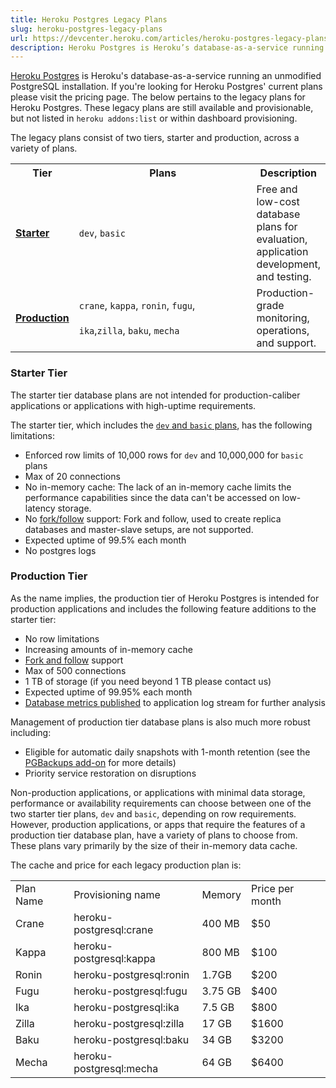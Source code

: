 ```yaml
---
title: Heroku Postgres Legacy Plans
slug: heroku-postgres-legacy-plans
url: https://devcenter.heroku.com/articles/heroku-postgres-legacy-plans
description: Heroku Postgres is Heroku’s database-as-a-service running an unmodified PostgreSQL installation. If you’re looking for Heroku Postgres' current plans please visit the pricing page. The below pertains to the legacy plans for Heroku Postgres. These legacy plans are still available and
---
```


[Heroku Postgres](heroku-postgresql) is Heroku's database-as-a-service running an unmodified PostgreSQL installation. If you're looking for Heroku Postgres' current plans please visit the pricing page. The below pertains to the legacy plans for Heroku Postgres. These legacy plans are still available and provisionable, but not listed in `heroku addons:list` or within dashboard provisioning.

The legacy plans consist of two tiers, starter and production, across a variety of plans.

<table>
<tr>
  <th>Tier</th>
  <th style="width: 26em;">Plans</th>
  <th>Description</th>
</tr>
<tr>
  <td><b><a href="heroku-postgres-legacy-plans#starter-tier">Starter</a></b></td>
  <td><code>dev</code>, <code>basic</code></td>
  <td>Free and low-cost database plans for evaluation, application development, and testing.</td>
</tr>
<tr>
  <td><b><a href="heroku-postgres-legacy-plans#production-tier">Production</a></b></td>
  <td><code>crane</code>, <code>kappa</code>, <code>ronin</code>, <code>fugu</code>,<br/><br/> <code>ika</code>,<code>zilla</code>, <code>baku</code>, <code>mecha</code></td>
  <td>Production-grade monitoring, operations, and support.</td>
</tr>
</table>

### Starter Tier

<p class="warning" markdown="1">
The starter tier database plans are not intended for
production-caliber applications or applications with high-uptime
requirements.
</p>

The starter tier, which includes the [`dev` and `basic`
plans](https://addons.heroku.com/heroku-postgresql), has the following
limitations:

* Enforced row limits of 10,000 rows for `dev` and 10,000,000 for `basic` plans
* Max of 20 connections
* No in-memory cache: The lack of an in-memory cache limits the
  performance capabilities since the data can't be accessed on
  low-latency storage.
* No [fork/follow](heroku-postgres-follower-databases) support: Fork
  and follow, used to create replica databases and master-slave
  setups, are not supported.
* Expected uptime of 99.5% each month
* No postgres logs

### Production Tier

As the name implies, the production tier of Heroku Postgres is
intended for production applications and includes the following
feature additions to the starter tier:

* No row limitations
* Increasing amounts of in-memory cache
* [Fork and follow](heroku-postgres-follower-databases) support
* Max of 500 connections
* 1 TB of storage (if you need beyond 1 TB please contact us)
* Expected uptime of 99.95% each month
* [Database metrics published](https://devcenter.heroku.com/articles/heroku-postgres-metrics-logs) to application log stream for further analysis

Management of production tier database plans is also much more robust including:

* Eligible for automatic daily snapshots with 1-month retention (see
  the [PGBackups add-on](https://devcenter.heroku.com/articles/pgbackups)
  for more details)
* Priority service restoration on disruptions

Non-production applications, or applications with minimal data
storage, performance or availability requirements can choose between
one of the two starter tier plans, `dev` and `basic`, depending on row
requirements. However, production applications, or apps that require
the features of a production tier database plan, have a variety of
plans to choose from. These plans vary primarily by the size of their
in-memory data cache.

The cache and price for each legacy production plan is:

<table>
<tr>
<td>Plan Name</td>
<td>Provisioning name</td>
<td>Memory</td>
<td>Price per month</td>
</tr>
<tr>
<td>Crane</td>
<td>heroku-postgresql:crane</td>
<td>400 MB</td>
<td>$50</td>
</tr>
<tr>
<td>Kappa</td>
<td>heroku-postgresql:kappa</td>
<td>800 MB</td>
<td>$100</td>
</tr>
<tr>
<td>Ronin</td>
<td>heroku-postgresql:ronin</td>
<td>1.7GB</td>
<td>$200</td>
</tr>
<tr>
<td>Fugu</td>
<td>heroku-postgresql:fugu</td>
<td>3.75 GB</td>
<td>$400</td>
</tr>
<tr>
<td>Ika</td>
<td>heroku-postgresql:ika</td>
<td>7.5 GB</td>
<td>$800</td>
</tr>
<tr>
<td>Zilla</td>
<td>heroku-postgresql:zilla</td>
<td>17 GB</td>
<td>$1600</td>
</tr>
<tr>
<td>Baku</td>
<td>heroku-postgresql:baku</td>
<td>34 GB</td>
<td>$3200</td>
</tr>
<tr>
<td>Mecha</td>
<td>heroku-postgresql:mecha</td>
<td>64 GB</td>
<td>$6400</td>
</tr>
</table>